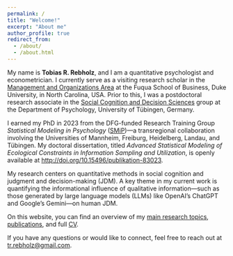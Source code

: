 ```yaml
---
permalink: /
title: "Welcome!"
excerpt: "About me"
author_profile: true
redirect_from: 
  - /about/
  - /about.html
---
```


My name is <b>Tobias R. Rebholz</b>, and I am a quantitative psychologist and econometrician. I currently serve as a visiting research scholar in the <a href="https://areas.fuqua.duke.edu/management/index.html">Management and Organizations Area</a> at the Fuqua School of Business, Duke University, in North Carolina, USA. Prior to this, I was a postdoctoral research associate in the <a href='https://uni-tuebingen.de/en/174183' target="_blank">Social Cognition and Decision Sciences</a> group at the Department of Psychology, University of Tübingen, Germany. 

I earned my PhD in 2023 from the DFG-funded Research Training Group <i>Statistical Modeling in Psychology</i> (<a href='https://www.uni-mannheim.de/smip/team/phd-candidates/cohort-2020/tobias-rebholz/' target="_blank">SMiP</a>)—a transregional collaboration involving the Universities of Mannheim, Freiburg, Heidelberg, Landau, and Tübingen. My doctoral dissertation, titled <i>Advanced Statistical Modeling of Ecological Constraints in Information Sampling and Utilization</i>, is openly available at <a href='http://doi.org/10.15496/publikation-83023' target="_blank">http://doi.org/10.15496/publikation-83023</a>.

My research centers on quantitative methods in social cognition and judgment and decision-making (JDM). A key theme in my current work is quantifying the informational influence of qualitative information—such as those generated by large language models (LLMs) like OpenAI’s ChatGPT and Google’s Gemini—on human JDM. 

On this website, you can find an overview of my <a href="/research/">main research topics</a>, <a href="/publications/">publications</a>, and full [CV](/cv/). 

If you have any questions or would like to connect, feel free to reach out at <a href='mailto:tr.rebholz@gmail.com'>tr.rebholz@gmail.com</a>.